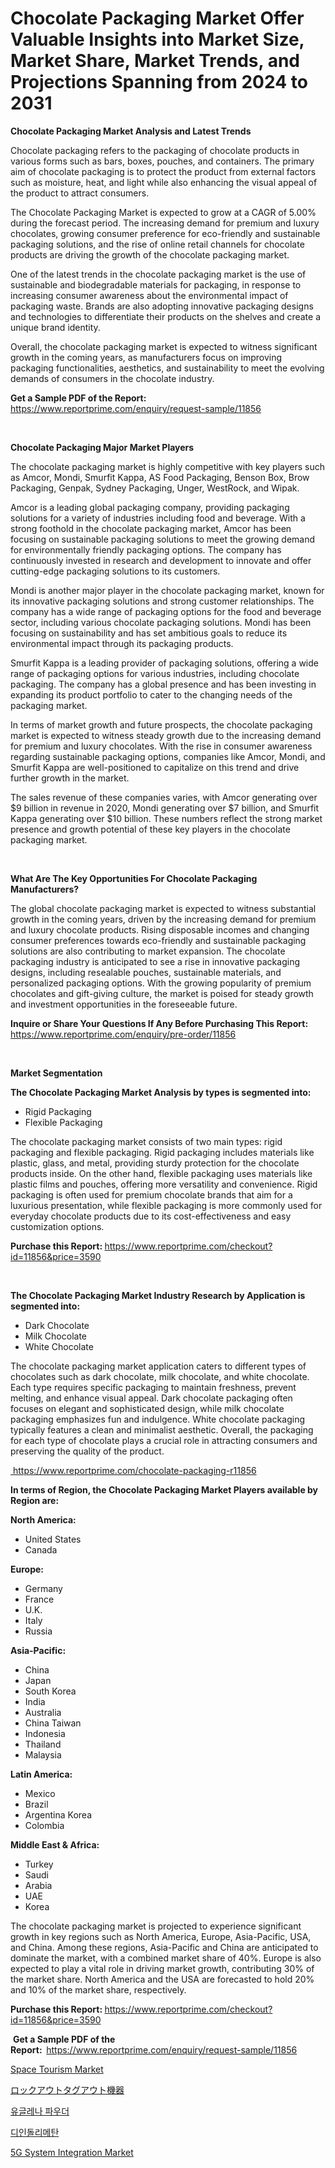 <p><h1>Chocolate Packaging Market Offer Valuable Insights into Market Size, Market Share, Market Trends, and Projections Spanning from 2024 to 2031</h1></p><p><strong>Chocolate Packaging Market Analysis and Latest Trends</strong></p>
<p><p>Chocolate packaging refers to the packaging of chocolate products in various forms such as bars, boxes, pouches, and containers. The primary aim of chocolate packaging is to protect the product from external factors such as moisture, heat, and light while also enhancing the visual appeal of the product to attract consumers.</p><p>The Chocolate Packaging Market is expected to grow at a CAGR of 5.00% during the forecast period. The increasing demand for premium and luxury chocolates, growing consumer preference for eco-friendly and sustainable packaging solutions, and the rise of online retail channels for chocolate products are driving the growth of the chocolate packaging market.</p><p>One of the latest trends in the chocolate packaging market is the use of sustainable and biodegradable materials for packaging, in response to increasing consumer awareness about the environmental impact of packaging waste. Brands are also adopting innovative packaging designs and technologies to differentiate their products on the shelves and create a unique brand identity.</p><p>Overall, the chocolate packaging market is expected to witness significant growth in the coming years, as manufacturers focus on improving packaging functionalities, aesthetics, and sustainability to meet the evolving demands of consumers in the chocolate industry.</p></p>
<p><strong>Get a Sample PDF of the Report:&nbsp;</strong> <a href="https://www.reportprime.com/enquiry/request-sample/11856">https://www.reportprime.com/enquiry/request-sample/11856</a></p>
<p>&nbsp;</p>
<p><strong>Chocolate Packaging Major Market Players</strong></p>
<p><p>The chocolate packaging market is highly competitive with key players such as Amcor, Mondi, Smurfit Kappa, AS Food Packaging, Benson Box, Brow Packaging, Genpak, Sydney Packaging, Unger, WestRock, and Wipak. </p><p>Amcor is a leading global packaging company, providing packaging solutions for a variety of industries including food and beverage. With a strong foothold in the chocolate packaging market, Amcor has been focusing on sustainable packaging solutions to meet the growing demand for environmentally friendly packaging options. The company has continuously invested in research and development to innovate and offer cutting-edge packaging solutions to its customers.</p><p>Mondi is another major player in the chocolate packaging market, known for its innovative packaging solutions and strong customer relationships. The company has a wide range of packaging options for the food and beverage sector, including various chocolate packaging solutions. Mondi has been focusing on sustainability and has set ambitious goals to reduce its environmental impact through its packaging products.</p><p>Smurfit Kappa is a leading provider of packaging solutions, offering a wide range of packaging options for various industries, including chocolate packaging. The company has a global presence and has been investing in expanding its product portfolio to cater to the changing needs of the packaging market.</p><p>In terms of market growth and future prospects, the chocolate packaging market is expected to witness steady growth due to the increasing demand for premium and luxury chocolates. With the rise in consumer awareness regarding sustainable packaging options, companies like Amcor, Mondi, and Smurfit Kappa are well-positioned to capitalize on this trend and drive further growth in the market.</p><p>The sales revenue of these companies varies, with Amcor generating over $9 billion in revenue in 2020, Mondi generating over $7 billion, and Smurfit Kappa generating over $10 billion. These numbers reflect the strong market presence and growth potential of these key players in the chocolate packaging market.</p></p>
<p>&nbsp;</p>
<p><strong>What Are The Key Opportunities For Chocolate Packaging Manufacturers?</strong></p>
<p><p>The global chocolate packaging market is expected to witness substantial growth in the coming years, driven by the increasing demand for premium and luxury chocolate products. Rising disposable incomes and changing consumer preferences towards eco-friendly and sustainable packaging solutions are also contributing to market expansion. The chocolate packaging industry is anticipated to see a rise in innovative packaging designs, including resealable pouches, sustainable materials, and personalized packaging options. With the growing popularity of premium chocolates and gift-giving culture, the market is poised for steady growth and investment opportunities in the foreseeable future.</p></p>
<p><strong>Inquire or Share Your Questions If Any Before Purchasing This Report:</strong> <a href="https://www.reportprime.com/enquiry/pre-order/11856">https://www.reportprime.com/enquiry/pre-order/11856</a></p>
<p>&nbsp;</p>
<p><strong>Market Segmentation</strong></p>
<p><strong>The Chocolate Packaging Market Analysis by types is segmented into:</strong></p>
<p><ul><li>Rigid Packaging</li><li>Flexible Packaging</li></ul></p>
<p><p>The chocolate packaging market consists of two main types: rigid packaging and flexible packaging. Rigid packaging includes materials like plastic, glass, and metal, providing sturdy protection for the chocolate products inside. On the other hand, flexible packaging uses materials like plastic films and pouches, offering more versatility and convenience. Rigid packaging is often used for premium chocolate brands that aim for a luxurious presentation, while flexible packaging is more commonly used for everyday chocolate products due to its cost-effectiveness and easy customization options.</p></p>
<p><strong>Purchase this Report:&nbsp;</strong><a href="https://www.reportprime.com/checkout?id=11856&price=3590">https://www.reportprime.com/checkout?id=11856&price=3590</a></p>
<p>&nbsp;</p>
<p><strong>The Chocolate Packaging Market Industry Research by Application is segmented into:</strong></p>
<p><ul><li>Dark Chocolate</li><li>Milk Chocolate</li><li>White Chocolate</li></ul></p>
<p><p>The chocolate packaging market application caters to different types of chocolates such as dark chocolate, milk chocolate, and white chocolate. Each type requires specific packaging to maintain freshness, prevent melting, and enhance visual appeal. Dark chocolate packaging often focuses on elegant and sophisticated design, while milk chocolate packaging emphasizes fun and indulgence. White chocolate packaging typically features a clean and minimalist aesthetic. Overall, the packaging for each type of chocolate plays a crucial role in attracting consumers and preserving the quality of the product.</p></p>
<p><a href="https://www.reportprime.com/chocolate-packaging-r11856">&nbsp;https://www.reportprime.com/chocolate-packaging-r11856</a></p>
<p><strong>In terms of Region, the Chocolate Packaging Market Players available by Region are:</strong></p>
<p>
    <p> <strong> North America: </strong>
        <ul>
            <li>United States</li>
            <li>Canada</li>
        </ul>
        </p> 
    <p> <strong> Europe: </strong>
        <ul>
            <li>Germany</li>
            <li>France</li>
            <li>U.K.</li>
            <li>Italy</li>
            <li>Russia</li>
        </ul>
        </p> 
    <p> <strong> Asia-Pacific: </strong>
        <ul>
            <li>China</li>
            <li>Japan</li>
            <li>South Korea</li>
            <li>India</li>
            <li>Australia</li>
            <li>China Taiwan</li>
            <li>Indonesia</li>
            <li>Thailand</li>
            <li>Malaysia</li>
        </ul>
        </p> 
    <p> <strong> Latin America: </strong>
        <ul>
            <li>Mexico</li>
            <li>Brazil</li>
            <li>Argentina Korea</li>
            <li>Colombia</li>
        </ul>
        </p> 
    <p> <strong> Middle East & Africa: </strong>
        <ul>
            <li>Turkey</li>
            <li>Saudi</li>
            <li>Arabia</li>
            <li>UAE</li>
            <li>Korea</li>
        </ul>
    </p>
    </p>
<p><p>The chocolate packaging market is projected to experience significant growth in key regions such as North America, Europe, Asia-Pacific, USA, and China. Among these regions, Asia-Pacific and China are anticipated to dominate the market, with a combined market share of 40%. Europe is also expected to play a vital role in driving market growth, contributing 30% of the market share. North America and the USA are forecasted to hold 20% and 10% of the market share, respectively.</p></p>
<p><strong>Purchase this Report: </strong><a href="https://www.reportprime.com/checkout?id=11856&price=3590">https://www.reportprime.com/checkout?id=11856&price=3590</a></p>
<p>&nbsp;<strong>Get a Sample PDF of the Report:&nbsp;&nbsp;</strong><a href="https://www.reportprime.com/enquiry/request-sample/11856">https://www.reportprime.com/enquiry/request-sample/11856</a></p>
<p><strong></strong></p>
<p><p><a href="https://www.linkedin.com/pulse/space-tourism-market-outlook-complete-industry-analysis-2024-4cf5e">Space Tourism Market</a></p><p><a href="https://github.com/DanykaKilback/Market-Research-Report-List-1/blob/main/89034044048.md">ロックアウトタグアウト機器</a></p><p><a href="https://medium.com/@marchall15/%EA%B8%80%EB%A1%9C%EB%B2%8C-%EC%9D%91%ED%94%84%EB%A0%88%EB%82%98-%EA%B0%80%EB%A3%A8-%EC%8B%9C%EC%9E%A5-%EB%B2%94%EC%9C%84-%EB%B0%8F-2024%EB%85%84%EB%B6%80%ED%84%B0-2031%EB%85%84%EA%B9%8C%EC%A7%80-8-5-%EC%9D%98-%EB%B9%A0%EB%A5%B4%EA%B2%8C-%EC%84%B1%EC%9E%A5%ED%95%98%EB%8A%94-cagr%EC%97%90-%EB%8C%80%ED%95%9C-%EC%8B%AC%EC%B8%B5-%EB%B6%84%EC%84%9D-0a903e6e6bbb">유글레나 파우더</a></p><p><a href="https://medium.com/@marchall15/%EC%9D%B4%EC%9D%B8%EB%8F%8C%EB%A9%94%ED%83%84-%EC%8B%9C%EC%9E%A5-%EA%B8%80%EB%A1%9C%EB%B2%8C-%EB%B0%8F-%EC%A7%80%EC%97%AD%EB%B6%84%EC%84%9D-%EC%B5%9C%EC%A2%85-%EC%82%AC%EC%9A%A9%EC%9E%90-%EC%A0%9C%ED%92%88-%EB%B0%8F-%EC%A7%80%EC%97%AD%EC%97%90-%EC%B4%88%EC%A0%90%EC%9D%84-%EB%A7%9E%EC%B6%98-%EB%B6%84%EC%84%9D-%EB%B0%8F-%EC%98%88%EC%B8%A1-2024-2031-6de24321b572">디인돌리메탄</a></p><p><a href="https://issuu.com/reportprime-2/docs/5g-system-integration-market-size-2030.pptx">5G System Integration Market</a></p></p>